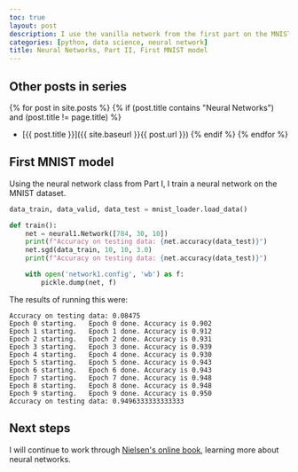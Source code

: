 ```yaml
---
toc: true
layout: post
description: I use the vanilla network from the first part on the MNIST data, achieving an accuracy of 94.9%. 
categories: [python, data science, neural network]
title: Neural Networks, Part II, First MNIST model 
---
```


## Other posts in series
{% for post in site.posts %}
{% if (post.title contains "Neural Networks") and (post.title != page.title) %}
* [{{ post.title }}]({{ site.baseurl }}{{ post.url }})
{% endif %}
{% endfor %}

## First MNIST model
Using the neural network class from Part I, I train a neural network on the MNIST dataset.

```python
data_train, data_valid, data_test = mnist_loader.load_data()

def train():
    net = neural1.Network([784, 30, 10])
    print(f"Accuracy on testing data: {net.accuracy(data_test)}")
    net.sgd(data_train, 10, 10, 3.0)
    print(f"Accuracy on testing data: {net.accuracy(data_test)}")

    with open('network1.config', 'wb') as f:
        pickle.dump(net, f)
```

The results of running this were:

```
Accuracy on testing data: 0.08475
Epoch 0 starting.   Epoch 0 done. Accuracy is 0.902
Epoch 1 starting.   Epoch 1 done. Accuracy is 0.912
Epoch 2 starting.   Epoch 2 done. Accuracy is 0.931
Epoch 3 starting.   Epoch 3 done. Accuracy is 0.939
Epoch 4 starting.   Epoch 4 done. Accuracy is 0.930
Epoch 5 starting.   Epoch 5 done. Accuracy is 0.943
Epoch 6 starting.   Epoch 6 done. Accuracy is 0.943
Epoch 7 starting.   Epoch 7 done. Accuracy is 0.948
Epoch 8 starting.   Epoch 8 done. Accuracy is 0.948
Epoch 9 starting.   Epoch 9 done. Accuracy is 0.950
Accuracy on testing data: 0.9496333333333333
```

## Next steps
I will continue to work through [Nielsen's online book](http://neuralnetworksanddeeplearning.com/chap1.html), learning more about neural networks.
